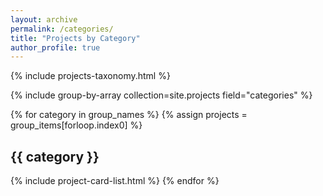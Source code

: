 ```yaml
---
layout: archive
permalink: /categories/
title: "Projects by Category"
author_profile: true
---
```


{% include projects-taxonomy.html %}

{% include group-by-array collection=site.projects field="categories" %}

{% for category in group_names %}
  {% assign projects = group_items[forloop.index0] %}
  <h2 id="{{ category | slugify }}" class="archive__subtitle">{{ category }}</h2>
  {% include project-card-list.html %}
{% endfor %}
